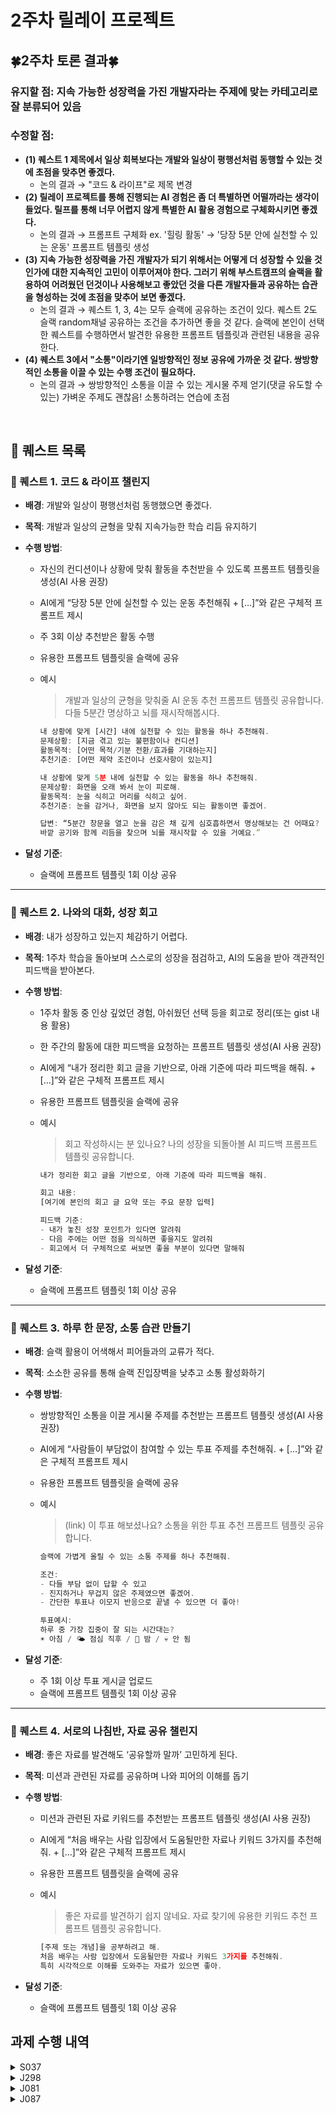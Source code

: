 # 2주차 릴레이 프로젝트
## 🍀2주차 토론 결과🍀
### 유지할 점: 지속 가능한 성장력을 가진 개발자라는 주제에 맞는 카테고리로 잘 분류되어 있음
### 수정할 점: 
- **(1) 퀘스트 1 제목에서 일상 회복보다는 개발와 일상이 평행선처럼 동행할 수 있는 것에 초점을 맞추면 좋겠다.**
  - 논의 결과 → "코드 & 라이프"로 제목 변경
- **(2) 릴레이 프로젝트를 통해 진행되는 AI 경험은 좀 더 특별하면 어떨까라는 생각이 들었다. 릴프를 통해 너무 어렵지 않게 특별한 AI 활용 경험으로 구체화시키면 좋겠다.**
  - 논의 결과 →
      프롬프트 구체화 ex. '힐링 활동' → '당장 5분 안에 실천할 수 있는 운동'
      프롬프트 템플릿 생성
- **(3) 지속 가능한 성장력을 가진 개발자가 되기 위해서는 어떻게 더 성장할 수 있을 것인가에 대한 지속적인 고민이 이루어져야 한다. 그러기 위해 부스트캠프의 슬랙을 활용하여 어려웠던 던것이나 사용해보고 좋았던 것을 다른 개발자들과 공유하는 습관을 형성하는 것에 초점을 맞추어 보면 좋겠다.**
  - 논의 결과 →
      퀘스트 1, 3, 4는 모두 슬랙에 공유하는 조건이 있다. 퀘스트 2도 슬랙 random채널 공유하는 조건을 추가하면 좋을 것 같다.
      슬랙에 본인이 선택한 퀘스트를 수행하면서 발견한 유용한 프롬프트 템플릿과 관련된 내용을 공유한다.
- **(4) 퀘스트 3에서 "소통"이라기엔 일방향적인 정보 공유에 가까운 것 같다. 쌍방향적인 소통을 이끌 수 있는 수행 조건이 필요하다.**
  - 논의 결과 → 
      쌍방향적인 소통을 이끌 수 있는 게시물 주제 얻기(댓글 유도할 수 있는)
          가벼운 주제도 괜찮음! 소통하려는 연습에 초점
<br>

## **🧩 퀘스트 목록**

### **🌱 퀘스트 1. 코드 & 라이프 챌린지**

- **배경**: 개발와 일상이 평행선처럼 동행했으면 좋겠다.
- **목적**: 개발과 일상의 균형을 맞춰 지속가능한 학습 리듬 유지하기
- **수행 방법**:
    - 자신의 컨디션이나 상황에 맞춰 활동을 추천받을 수 있도록 프롬프트 템플릿을 생성(AI 사용 권장)
    - AI에게 “당장 5분 안에 실천할 수 있는 운동 추천해줘 + […]”와 같은 구체적 프롬프트 제시
    - 주 3회 이상 추천받은 활동 수행
    - 유용한 프롬프트 템플릿을 슬랙에 공유
    - 예시
        
        > 개발과 일상의 균형을 맞춰줄 AI 운동 추천 프롬프트 템플릿 공유합니다.
        다들 5분간 명상하고 뇌를 재시작해봅시다.
        > 
        
        ```jsx
        내 상황에 맞게 [시간] 내에 실천할 수 있는 활동을 하나 추천해줘.
        문제상황: [지금 겪고 있는 불편함이나 컨디션]  
        활동목적: [어떤 목적/기분 전환/효과를 기대하는지]  
        추천기준: [어떤 제약 조건이나 선호사항이 있는지]
        ```
        
        ```jsx
        내 상황에 맞게 5분 내에 실천할 수 있는 활동을 하나 추천해줘.
        문제상황: 화면을 오래 봐서 눈이 피로해.  
        활동목적: 눈을 식히고 머리를 식히고 싶어.  
        추천기준: 눈을 감거나, 화면을 보지 않아도 되는 활동이면 좋겠어.
        
        답변: “5분간 창문을 열고 눈을 감은 채 깊게 심호흡하면서 명상해보는 건 어때요?
        바깥 공기와 함께 리듬을 찾으며 뇌를 재시작할 수 있을 거예요.”
        ```
        
- **달성 기준**:
    - 슬랙에 프롬프트 템플릿 1회 이상 공유

---

### **🌱 퀘스트 2. 나와의 대화, 성장 회고**

- **배경**: 내가 성장하고 있는지 체감하기 어렵다.
- **목적**: 1주차 학습을 돌아보며 스스로의 성장을 점검하고, AI의 도움을 받아 객관적인 피드백을 받아본다.
- **수행 방법**:
    - 1주차 활동 중 인상 깊었던 경험, 아쉬웠던 선택 등을 회고로 정리(또는 gist 내용 활용)
    - 한 주간의 활동에 대한 피드백을 요청하는 프롬프트 템플릿 생성(AI 사용 권장)
    - AI에게 “내가 정리한 회고 글을 기반으로, 아래 기준에 따라 피드백을 해줘. + […]”와 같은 구체적 프롬프트 제시
    - 유용한 프롬프트 템플릿을 슬랙에 공유
    - 예시
        
        > 회고 작성하시는 분 있나요?
        나의 성장을 되돌아볼 AI 피드백 프롬프트 템플릿 공유합니다.
        > 
        
        ```jsx
        내가 정리한 회고 글을 기반으로, 아래 기준에 따라 피드백을 해줘.
        
        회고 내용:
        [여기에 본인의 회고 글 요약 또는 주요 문장 입력]
        
        피드백 기준:
        - 내가 놓친 성장 포인트가 있다면 알려줘
        - 다음 주에는 어떤 점을 의식하면 좋을지도 알려줘
        - 회고에서 더 구체적으로 써보면 좋을 부분이 있다면 말해줘
        ```
        
- **달성 기준**:
    - 슬랙에 프롬프트 템플릿 1회 이상 공유

---

### **🌱 퀘스트 3. 하루 한 문장, 소통 습관 만들기**

- **배경**: 슬랙 활용이 어색해서 피어들과의 교류가 적다.
- **목적**: 소소한 공유를 통해 슬랙 진입장벽을 낮추고 소통 활성화하기
- **수행 방법**:
    - 쌍방향적인 소통을 이끌 게시물 주제를 추천받는 프롬프트 템플릿 생성(AI 사용 권장)
    - AI에게 “사람들이 부담없이 참여할 수 있는 투표 주제를 추천해줘. + […]”와 같은 구체적 프롬프트 제시
    - 유용한 프롬프트 템플릿을 슬랙에 공유
    - 예시
        
        > (link) 이 투표 해보셨나요?
        소통을 위한 투표 추천 프롬프트 템플릿 공유합니다.
        > 
        
        ```jsx
        슬랙에 가볍게 올릴 수 있는 소통 주제를 하나 추천해줘.
        
        조건:
        - 다들 부담 없이 답할 수 있고
        - 진지하거나 무겁지 않은 주제였으면 좋겠어.
        - 간단한 투표나 이모지 반응으로 끝낼 수 있으면 더 좋아!
        ```
        
        ```jsx
        투표예시:
        하루 중 가장 집중이 잘 되는 시간대는?
        ☀️ 아침 / 🌤️ 점심 직후 / 🌙 밤 / 💀 안 됨
        ```
        
- **달성 기준**:
    - 주 1회 이상 투표 게시글 업로드
    - 슬랙에 프롬프트 템플릿 1회 이상 공유

---

### **🌱 퀘스트 4. 서로의 나침반, 자료 공유 챌린지**

- **배경**: 좋은 자료를 발견해도 ‘공유할까 말까’ 고민하게 된다.
- **목적**: 미션과 관련된 자료를 공유하며 나와 피어의 이해를 돕기
- **수행 방법**:
    - 미션과 관련된 자료 키워드를 추천받는 프롬프트 템플릿 생성(AI 사용 권장)
    - AI에게 “처음 배우는 사람 입장에서 도움될만한 자료나 키워드 3가지를 추천해줘.  + […]”와 같은 구체적 프롬프트 제시
    - 유용한 프롬프트 템플릿을 슬랙에 공유
    - 예시
        
        > 좋은 자료를 발견하기 쉽지 않네요.
        자료 찾기에 유용한 키워드 추천 프롬프트 템플릿 공유합니다.
        > 
        
        ```jsx
        [주제 또는 개념]을 공부하려고 해.  
        처음 배우는 사람 입장에서 도움될만한 자료나 키워드 3가지를 추천해줘.  
        특히 시각적으로 이해를 도와주는 자료가 있으면 좋아.
        ```
        
- **달성 기준**:
    - 슬랙에 프롬프트 템플릿 1회 이상 공유

## 과제 수행 내역

<details>
  
  <summary>S037</summary>

  #### 퀘스트: 하루 한 문장, 소통 습관 만들기
  
  
</details>

<details>
  
  <summary>J298</summary>

  #### 퀘스트: 하루 한 문장, 소통 습관 만들기
  
  
</details>

<details>
  
  <summary>J081</summary>

  #### 퀘스트: 코드 & 라이프 챌린지
  
  
</details>

<details>
  
  <summary>J087</summary>

  #### 퀘스트: 코드 & 라이프 챌린지
  
  
</details>
